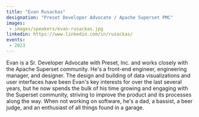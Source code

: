 ```yaml
---
title: "Evan Rusackas"
designation: "Preset Developer Advocate / Apache Superset PMC"
images:
 - images/speakers/evan-rusackas.jpg
linkedin: https://www.linkedin.com/in/rusackas/
events:
 - 2023
---
```


Evan is a Sr. Developer Advocate with Preset, Inc. and works closely with the Apache Superset community. He's a front-end engineer, engineering manager, and designer. The design and building of data visualizations and user interfaces have been Evan's key interests for over the last several years, but he now spends the bulk of his time growing and engaging with the Superset community, striving to improve the product and its processes along the way. When not working on software, he's a dad, a bassist, a beer judge, and an enthusiast of all things found in a garage.